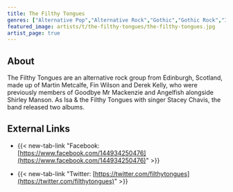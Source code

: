 ```yaml
---
title: The Filthy Tongues
genres: ["Alternative Pop","Alternative Rock","Gothic","Gothic Rock","Indie Pop","Indie Rock","Surf Rock"]
featured_image: artists/t/the-filthy-tongues/the-filthy-tongues.jpg
artist_page: true
---
```

## About

The Filthy Tongues are an alternative rock group from Edinburgh, Scotland, made up of Martin Metcalfe, Fin Wilson and Derek Kelly, who were previously members of Goodbye Mr Mackenzie and Angelfish alongside Shirley Manson. As Isa & the Filthy Tongues with singer Stacey Chavis, the band released two albums.

## External Links

- {{< new-tab-link "Facebook: [https://www.facebook.com/144934250476](https://www.facebook.com/144934250476)" >}}


- {{< new-tab-link "Twitter: [https://twitter.com/filthytongues](https://twitter.com/filthytongues)" >}}


